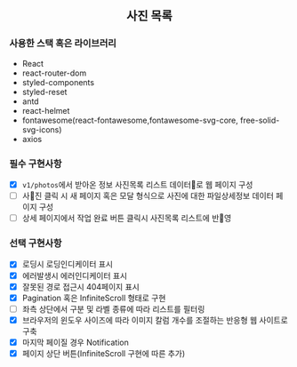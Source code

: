 <div align="center">

## 사진 목록

</div>

### 사용한 스택 혹은 라이브러리

- React
- react-router-dom
- styled-components
- styled-reset
- antd
- react-helmet
- fontawesome(react-fontawesome,fontawesome-svg-core, free-solid-svg-icons)
- axios

### 필수 구현사항

- [x] `v1/photos`에서 받아온 정보 사진목록 리스트 데이터로 웹 페이지 구성
- [ ] 사진 클릭 시 새 페이지 혹은 모달 형식으로 사진에 대한 파일상세정보 데이터 페이지 구성
- [ ] 상세 페이지에서 작업 완료 버튼 클릭시 사진목록 리스트에 반영

### 선택 구현사항

- [x] 로딩시 로딩인디케이터 표시
- [x] 에러발생시 에러인디케이터 표시
- [x] 잘못된 경로 접근시 404페이지 표시
- [x] Pagination 혹은 InfiniteScroll 형태로 구현
- [ ] 좌측 상단에서 구분 및 라벨 종류에 따라 리스트를 필터링
- [x] 브라우저의 윈도우 사이즈에 따라 이미지 칼럼 개수를 조절하는 반응형 웹 사이트로 구축
- [x] 마지막 페이질 경우 Notification
- [x] 페이지 상단 버튼(InfiniteScroll 구현에 따른 추가)
